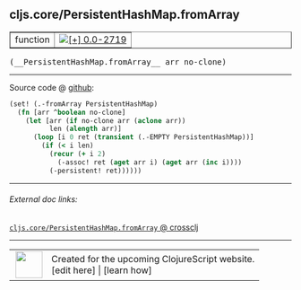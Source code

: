 ## cljs.core/PersistentHashMap.fromArray



 <table border="1">
<tr>
<td>function</td>
<td><a href="https://github.com/cljsinfo/cljs-api-docs/tree/0.0-2719"><img valign="middle" alt="[+] 0.0-2719" title="Added in 0.0-2719" src="https://img.shields.io/badge/+-0.0--2719-lightgrey.svg"></a> </td>
</tr>
</table>


 <samp>
(__PersistentHashMap.fromArray__ arr no-clone)<br>
</samp>

---







Source code @ [github](https://github.com/clojure/clojurescript/blob/r1.7.28/src/main/cljs/cljs/core.cljs#L6913-L6921):

```clj
(set! (.-fromArray PersistentHashMap)
  (fn [arr ^boolean no-clone]
    (let [arr (if no-clone arr (aclone arr))
          len (alength arr)]
      (loop [i 0 ret (transient (.-EMPTY PersistentHashMap))]
        (if (< i len)
          (recur (+ i 2)
            (-assoc! ret (aget arr i) (aget arr (inc i))))
          (-persistent! ret))))))
```

<!--
Repo - tag - source tree - lines:

 <pre>
clojurescript @ r1.7.28
└── src
    └── main
        └── cljs
            └── cljs
                └── <ins>[core.cljs:6913-6921](https://github.com/clojure/clojurescript/blob/r1.7.28/src/main/cljs/cljs/core.cljs#L6913-L6921)</ins>
</pre>

-->

---



###### External doc links:

[`cljs.core/PersistentHashMap.fromArray` @ crossclj](http://crossclj.info/fun/cljs.core.cljs/PersistentHashMap.fromArray.html)<br>

---

 <table>
<tr><td>
<img valign="middle" align="right" width="48px" src="http://i.imgur.com/Hi20huC.png">
</td><td>
Created for the upcoming ClojureScript website.<br>
[edit here] | [learn how]
</td></tr></table>

[edit here]:https://github.com/cljsinfo/cljs-api-docs/blob/master/cljsdoc/cljs.core/PersistentHashMapDOTfromArray.cljsdoc
[learn how]:https://github.com/cljsinfo/cljs-api-docs/wiki/cljsdoc-files

<!--

This information was too distracting to show to readers, but I'll leave it
commented here since it is helpful to:

- pretty-print the data used to generate this document
- and show how to retrieve that data



The API data for this symbol:

```clj
{:ns "cljs.core",
 :name "PersistentHashMap.fromArray",
 :signature ["[arr no-clone]"],
 :history [["+" "0.0-2719"]],
 :parent-type "PersistentHashMap",
 :type "function",
 :full-name-encode "cljs.core/PersistentHashMapDOTfromArray",
 :source {:code "(set! (.-fromArray PersistentHashMap)\n  (fn [arr ^boolean no-clone]\n    (let [arr (if no-clone arr (aclone arr))\n          len (alength arr)]\n      (loop [i 0 ret (transient (.-EMPTY PersistentHashMap))]\n        (if (< i len)\n          (recur (+ i 2)\n            (-assoc! ret (aget arr i) (aget arr (inc i))))\n          (-persistent! ret))))))",
          :title "Source code",
          :repo "clojurescript",
          :tag "r1.7.28",
          :filename "src/main/cljs/cljs/core.cljs",
          :lines [6913 6921]},
 :full-name "cljs.core/PersistentHashMap.fromArray"}

```

Retrieve the API data for this symbol:

```clj
;; from Clojure REPL
(require '[clojure.edn :as edn])
(-> (slurp "https://raw.githubusercontent.com/cljsinfo/cljs-api-docs/catalog/cljs-api.edn")
    (edn/read-string)
    (get-in [:symbols "cljs.core/PersistentHashMap.fromArray"]))
```

-->
